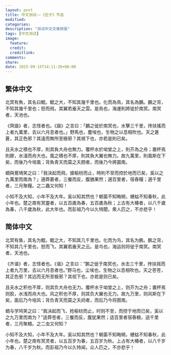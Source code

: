 ```yaml
---
layout: post
title: 中文测试——《庄子》节选
modified:
categories: 
description: "测试中文文章排版"
tags: [中文测试]
image:
  feature:
  credit:
  creditlink:
comments:
share:
date: 2015-09-15T14:11:39+08:00
---
```


## 繁体中文 

北冥有魚，其名曰鯤。鯤之大，不知其幾千里也。化而為鳥，其名為鵬。鵬之背，不知其幾千里也；怒而飛，其翼若垂天之雲。是鳥也，海運則將徙於南冥。南冥者，天池也。

《齊諧》者，志怪者也。《諧》之言曰：「鵬之徙於南冥也，水擊三千里，抟扶搖而上者九萬里，去以六月息者也。」野馬也，塵埃也，生物之以息相吹也。天之蒼蒼，其正色邪？其遠而無所至極邪？其視下也，亦若是則已矣。

且夫水之積也不厚，則其負大舟也無力。覆杯水於坳堂之上，則芥為之舟；置杯焉則膠，水淺而舟大也。風之積也不厚，則其負大翼也無力。故九萬里，則風斯在下矣，而後乃今培風；背負青天而莫之夭閼者，而後乃今將圖南。

蜩與鷽鳩笑之曰：「我決起而飛，搶榆枋而止，時則不至而控於地而已矣，奚以之九萬里而南為？」適莽蒼者，三餐而反，腹猶果然；適百里者，宿舂糧；適千里者，三月聚糧。之二蟲又何知！

小知不及大知，小年不及大年。奚以知其然也？朝菌不知晦朔，蟪蛄不知春秋，此小年也。楚之南有冥靈者，以五百歲為春，五百歲為秋；上古有大椿者，以八千歲為春，八千歲為秋，此大年也。而彭祖乃今以久特聞，衆人匹之，不亦悲乎！

## 简体中文

北冥有鱼，其名为鲲。鲲之大，不知其几千里也。化而为鸟，其名为鹏。鹏之背，不知其几千里也，怒而飞，其翼若垂天之云。是鸟也，海运则将徙于南冥。南冥者，天池也。

《齐谐》者，志怪者也。《谐》之言曰：“鹏之徙于南冥也，水击三千里，抟扶摇而上者九万里，去以六月息者也。”野马也，尘埃也，生物之以息相吹也。天之苍苍，其正色邪？其远而无所至极邪？其视下也，亦若是则已矣。

且夫水之积也不厚，则其负大舟也无力。覆杯水于坳堂之上，则芥为之舟；置杯焉则胶，水浅而舟大也。风之积也不厚，则其负大翼也无力。故九万里，则风斯在下矣，面后乃今培风；背负青天而莫之夭阏者，而后乃今将图南。

蜩与学鸠笑之曰：“我决起而飞，抢榆枋而止，时则不至，而控于地而已矣，奚以之九万里而南为？”适莽苍者，三餐而反，腹犹果然；适百里者宿舂粮，适千里者，三月聚粮。之二虫又何知？

小知不及大知，小年不及大年。奚以知其然也？朝菌不知晦朔，蟪蛄不知春秋，此小年也。楚之南有冥灵者，以五百岁为春，五百岁为秋。上占有大椿者，以八千岁为春，八千岁为秋。而彭祖乃今以久特闻，众人匹之，不亦悲乎！

